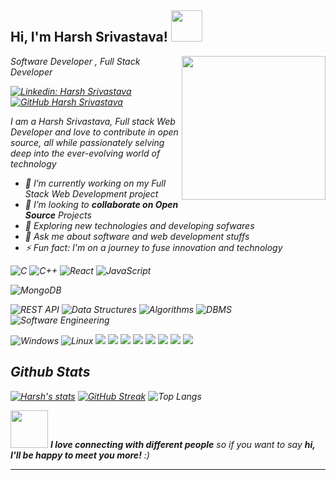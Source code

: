 <h2> Hi, I'm Harsh Srivastava! <img src="https://media.giphy.com/media/mGcNjsfWAjY5AEZNw6/giphy.gif" width="50"></h2>
<img align='right' src="https://media3.giphy.com/media/v1.Y2lkPTc5MGI3NjExaTZsa3RhZWxoanJ3enV6dnU4aDRpMmNkMnZwcXJwNHl2bW1tN3M1cCZlcD12MV9pbnRlcm5hbF9naWZfYnlfaWQmY3Q9Zw/HscDLzkO8EOTmgkhQP/giphy.gif" width="230">
<p><em>Software Developer , Full Stack Developer

[![Linkedin: Harsh Srivastava](https://img.shields.io/badge/-Harsh-blue?style=flat-square&logo=Linkedin&logoColor=white&link=https://www.linkedin.com/in/Harsh/)](https://www.linkedin.com/in/harsh-srivastava-19a451282)
[![GitHub Harsh Srivastava](https://img.shields.io/github/followers/HarshSrivastava275?label=follow&style=social)](https://github.com/HarshSrivastava275)
</p>

I am a Harsh Srivastava, Full stack Web Developer and love to contribute in open source, all while passionately selving deep into the ever-evolving world of technology  
- 🔭 I’m currently working on my Full Stack Web Development project
- 👯 I’m looking to <b>collaborate on Open Source</b> Projects
- 🤔 Exploring new technologies and developing sofwares
- 💬 Ask me about software and web development stuffs
- ⚡ Fun fact: I'm on a journey to fuse innovation and technology



<!-- Frameworks & Libraries -->
![C](https://img.shields.io/badge/C-00599C?style=for-the-badge&logo=c&logoColor=white)
![C++](https://img.shields.io/badge/C++-00599C?style=for-the-badge&logo=c%2B%2B&logoColor=white)
![React](https://img.shields.io/badge/React-20232A?style=for-the-badge&logo=react&logoColor=61DAFB)
![JavaScript](https://img.shields.io/badge/JavaScript-F7DF1E?style=for-the-badge&logo=javascript&logoColor=black)
<!-- Databases -->
![MongoDB](https://img.shields.io/badge/MongoDB-4EA94B?style=for-the-badge&logo=mongodb&logoColor=white)

<!-- Tools & Concepts -->
![REST API](https://img.shields.io/badge/REST%20API-FF6C37?style=for-the-badge&logo=api&logoColor=white)
![Data Structures](https://img.shields.io/badge/Data%20Structures-006400?style=for-the-badge)
![Algorithms](https://img.shields.io/badge/Algorithms-8B0000?style=for-the-badge)
![DBMS](https://img.shields.io/badge/DBMS-003B57?style=for-the-badge)
![Software Engineering](https://img.shields.io/badge/Software%20Engineering-0B3D91?style=for-the-badge)

<!-- Operating Systems -->
![Windows](https://img.shields.io/badge/Windows-0078D6?style=for-the-badge&logo=windows&logoColor=white)
![Linux](https://img.shields.io/badge/Linux-FCC624?style=for-the-badge&logo=linux&logoColor=black)
    <img src="https://img.shields.io/badge/-Visual%20Studio%20Code-23A9F2?style=flat-square&logo=Visual%20Studio%20Code&logoColor=white"/>
    <img src="https://img.shields.io/badge/-Github-181717?style=flat-square&logo=GitHub&logoColor=white"/>
    <img src="https://img.shields.io/badge/-Git-F44D27?style=flat-square&logo=Git&logoColor=white"/>
    <img src="https://img.shields.io/badge/-NPM-CB3837?style=flat-square&logo=NPM&logoColor=white"/>
    <img src="https://img.shields.io/badge/-MySQL-F29111?style=flat-square&logo=MySQL&logoColor=white"/>
    <img src="https://img.shields.io/badge/-Vue.js-42B883?style=flat-square&logo=Vue.js&logoColor=white"/>
    <img src="https://img.shields.io/badge/-HTML5-E34F26?style=flat-square&logo=HTML5&logoColor=white"/>
    <img src="https://img.shields.io/badge/-CSS3-1572B6?style=flat-square&logo=CSS3&logoColor=white"/>

  </p>
  
## Github Stats

[![Harsh's stats](https://github-readme-stats.vercel.app/api?username=HarshSrivastava275&hide=contribs&show_icons=true&theme=radical)](https://github.com/anuraghazra/github-readme-stats)
[![GitHub Streak](https://streak-stats.demolab.com/?user=HarshSrivastava275&theme=radical)](https://git.io/streak-stats)
![Top Langs](https://github-readme-stats.vercel.app/api/top-langs/?username=HarshSrivastava275&layout=compact&theme=radical)



<img src="https://media.giphy.com/media/LnQjpWaON8nhr21vNW/giphy.gif" width="60"> <em><b>I love connecting with different people</b> so if you want to say <b>hi, I'll be happy to meet you more!</b> :)</em>

---
